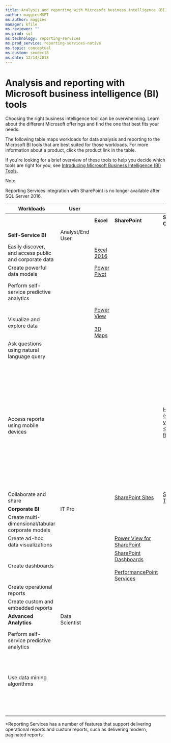 ```yaml
---
title: Analysis and reporting with Microsoft business intelligence (BI) tools
author: maggiesMSFT
ms.author: maggies
manager: kfile
ms.reviewer: ""
ms.prod: sql
ms.technology: reporting-services
ms.prod_service: reporting-services-native
ms.topic: conceptual
ms.custom: seodec18
ms.date: 12/14/2018
---
```

# Analysis and reporting with Microsoft business intelligence (BI) tools

Choosing the right business intelligence tool can be overwhelming. Learn about the different Microsoft offerings and find the one that best fits your needs.

The following table maps workloads for data analysis and reporting to the Microsoft BI tools that are best suited for those workloads. For more information about a product, click the product link in the table.  
  
 If you're looking for a brief overview of these tools to help you decide which tools are right for you, see [Introducing Microsoft Business Intelligence (BI) Tools](https://download.microsoft.com/download/D/2/0/D20E1C5F-72EA-4505-9F26-FEF9550EFD44/Introducing_Microsoft_BI_Tools.docx).

> [!NOTE]
> Reporting Services integration with SharePoint is no longer available after SQL Server 2016.
  
|Workloads|User|||BI Tools|||  
|---------------|----------|-|-|--------------|-|-|  
|||**Excel**|**SharePoint**|**SharePoint Online**|**Power BI**|**SQL Server**|  
|**Self-Service BI**|Analyst/End User||||||  
|Easily discover, and access public and corporate data||[Excel 2016](https://support.office.com/article/What-s-new-in-Excel-2016-for-Windows-5fdb9208-ff33-45b6-9e08-1f5cdb3a6c73?ui=en-US&rs=en-US&ad=US)|||[Azure Data Catalog](https://azure.microsoft.com/services/data-catalog/)||  
|Create powerful data models||[Power Pivot](https://support.office.com/article/Power-Pivot-Overview-and-Learning-f9001958-7901-4caa-ad80-028a6d2432ed?ui=en-US&rs=en-US&ad=US)|||[Power BI Desktop](https://powerbi.microsoft.com/documentation/powerbi-desktop-get-the-desktop/)||  
|Perform self-service predictive analytics||||||[Data Mining Add-ins for Excel](https://docs.microsoft.com/sql/analysis-services/data-mining-client-for-excel-sql-server-data-mining-add-ins?view=sql-server-2014&viewFallbackFrom=sql-server-ver15) |  
|Visualize and explore data||[Power View](https://support.office.com/article/Power-View-Explore-visualize-and-present-your-data-98268d31-97e2-42aa-a52b-a68cf460472e)<br /><br /> [3D Maps](https://support.office.com/article/Visualize-your-data-in-3D-Maps-ce6b1d5c-4602-4dae-b487-91ec0268e75d)|||[Power BI Desktop](https://powerbi.microsoft.com/documentation/powerbi-desktop-get-the-desktop/)||  
|Ask questions using natural language query|||||[Q & A](https://docs.microsoft.com/power-bi/consumer/end-user-q-and-a)|
|Access reports using mobile devices||||[HTML 5 (supports viewing <10-MB files)](create-deploy-and-manage-mobile-and-paginated-reports.md)<br /><br /> | [HTML 5 (supports viewing <250 MB)](http://go.microsoft.com/fwlink/p/?LinkId=391854)<br /><br /> [Power BI mobile app on iOS devices](https://docs.microsoft.com/power-bi/consumer/mobile/mobile-iphone-app-get-started)<br /><br /> [Power BI mobile app on Android devices](https://docs.microsoft.com/power-bi/consumer/mobile/mobile-android-app-get-started) <br /><br /> [Power BI mobile app for Windows 10](https://docs.microsoft.com/power-bi/consumer/mobile/mobile-windows-10-phone-app-get-started)|  
|Collaborate and share|||[SharePoint Sites](https://docs.microsoft.com/sharepoint/getting-started)|[SharePoint Team Sites](https://go.microsoft.com/fwlink/?LinkId=391850)|[Power BI Sites](https://docs.microsoft.com/power-bi/service-how-to-collaborate-distribute-dashboards-reports)||  
|**Corporate BI**|IT Pro||||||  
|Create multi-dimensional/tabular corporate models||||||[Analysis Services](../analysis-services/analysis-services.md)|  
|Create ad-hoc data visualizations|||[Power View for SharePoint](https://go.microsoft.com/fwlink/?LinkId=391858)||||  
|Create dashboards|||[SharePoint Dashboards](https://go.microsoft.com/fwlink/?LinkId=391859)<br /><br /> [PerformancePoint Services](https://technet.microsoft.com/library/ee424392.aspx)||[Dashboards in Power BI](https://powerbi.microsoft.com/documentation/powerbi-service-dashboards/)||  
|Create operational reports||||||*[Reporting Services](create-deploy-and-manage-mobile-and-paginated-reports.md)|  
|Create custom and embedded reports|||||[Power BI Embedded](create-deploy-and-manage-mobile-and-paginated-reports.md)|  
|**Advanced Analytics**|Data Scientist||||||  
|Perform self-service predictive analytics||||||[Data Mining Add-ins for Excel](https://docs.microsoft.com/sql/analysis-services/data-mining-client-for-excel-sql-server-data-mining-add-ins?view=sql-server-2014&viewFallbackFrom=sql-server-ver15) |  
|Use data mining algorithms||||||[Data Mining in Analysis Services](../analysis-services/data-mining/data-mining-ssas.md)<br/><br/>[SQL Server R Services](https://msdn.microsoft.com/library/mt604845.aspx)|  
| &nbsp; | &nbsp; | &nbsp; | &nbsp; | &nbsp; | &nbsp; | &nbsp; |
  
 *Reporting Services has a number of features that support delivering operational reports and custom reports, such as delivering modern, paginated reports.